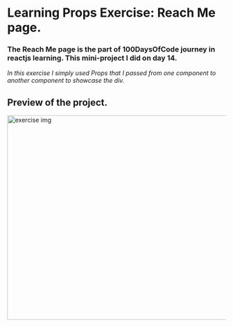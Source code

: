 # Learning Props Exercise: Reach Me page.
### The Reach Me page is the part of 100DaysOfCode journey in reactjs learning. This mini-project I did on day 14.
*In this exercise I simply used Props that I passed from one component to another component to showcase the div.*

## Preview of the project.
<img src="https://github.com/Shra2703/React-JS-learning/assets/113618935/d4009943-8bdb-4436-9e35-0b6cfdac0fb1.jpg" alt="exercise img" width="650" height="470">








